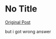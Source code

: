 # No Title

[Original Post](https://discourse.onlinedegree.iitm.ac.in/t/169029/238)

<p>but i got wrong answer</p>